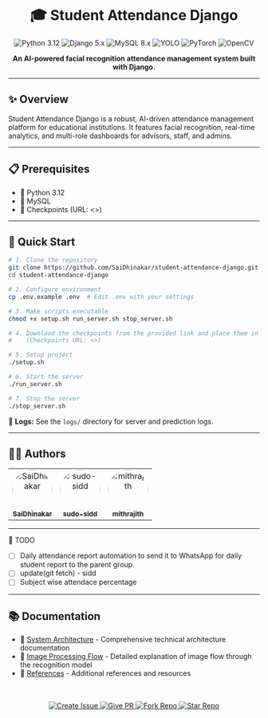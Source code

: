 <div align="center">
	<h1>🎓 Student Attendance Django</h1>
	<p>
		<img src="https://img.shields.io/badge/Python-3.12-blue?logo=python" alt="Python 3.12">
		<img src="https://img.shields.io/badge/Django-5.x-green?logo=django" alt="Django 5.x">
		<img src="https://img.shields.io/badge/MySQL-8.x-blue?logo=mysql" alt="MySQL 8.x">
		<img src="https://img.shields.io/badge/YOLO-11-ffbb00?logo=yolo" alt="YOLO">
		<img src="https://img.shields.io/badge/PyTorch-2.x-ee4c2c?logo=pytorch" alt="PyTorch">
		<img src="https://img.shields.io/badge/OpenCV-4.x-5C3EE8?logo=opencv" alt="OpenCV">
	</p>
	<p><b>An AI-powered facial recognition attendance management system built with Django.</b></p>
</div>

---

## ✨ Overview

Student Attendance Django is a robust, AI-driven attendance management platform for educational institutions. It features facial recognition, real-time analytics, and multi-role dashboards for advisors, staff, and admins.

---

## 📋 Prerequisites

- 🐍 Python 3.12
- 🐬 MySQL
- 🧠 Checkpoints (URL: <>)

---

## 🚀 Quick Start

```bash
# 1. Clone the repository
git clone https://github.com/SaiDhinakar/student-attendance-django.git
cd student-attendance-django

# 2. Configure environment
cp .env.example .env  # Edit .env with your settings

# 3. Make scripts executable
chmod +x setup.sh run_server.sh stop_server.sh

# 4. Download the checkpoints from the provided link and place them in the prediction_backend folder
#    (Checkpoints URL: <>)

# 5. Setup project
./setup.sh

# 6. Start the server
./run_server.sh

# 7. Stop the server
./stop_server.sh
```

📂 **Logs:** See the `logs/` directory for server and prediction logs.

---

## 👨‍💻 Authors

<table>
	<tr>
		<td align="center">
			<a href="https://github.com/SaiDhinakar">
				<img src="https://github.com/SaiDhinakar.png" width="80" style="border-radius: 50%" alt="SaiDhinakar"/>
				<br/>
				<sub><b>SaiDhinakar</b></sub>
			</a>
		</td>
		<td align="center">
			<a href="https://github.com/sudo-sidd">
				<img src="https://github.com/sudo-sidd.png" width="80" style="border-radius: 50%" alt="sudo-sidd"/>
				<br/>
				<sub><b>sudo-sidd</b></sub>
			</a>
		</td>
		<td align="center">
			<a href="https://github.com/mithrajith">
				<img src="https://github.com/mithrajith.png" width="80" style="border-radius: 50%" alt="mithrajith"/>
				<br/>
				<sub><b>mithrajith</b></sub>
			</a>
		</td>
	</tr>
</table>

---

📝 TODO

- [ ] Daily attendance report automation to send it to WhatsApp for daily student report to the parent group.
- [ ] update(git fetch) - sidd
- [ ] Subject wise attendace percentage

---

## 📚 Documentation

- 📐 [System Architecture](docs/ARCHITECTURE.md) - Comprehensive technical architecture documentation
- 🧠 [Image Processing Flow](docs/IMAGE_FLOW.md) - Detailed explanation of image flow through the recognition model
- 🔗 [References](docs/REFERENCES.md) - Additional references and resources

<div align="center">
	<br><br>
	<a href="https://github.com/SaiDhinakar/student-attendance-django/issues" target="_blank">
		<img src="https://img.shields.io/badge/Create%20Issue-EC4899?style=for-the-badge&logo=github" alt="Create Issue"/>
	</a>
	<a href="https://github.com/SaiDhinakar/student-attendance-django/pulls" target="_blank">
		<img src="https://img.shields.io/badge/Give%20PR-6366F1?style=for-the-badge&logo=github" alt="Give PR"/>
	</a>
	<a href="https://github.com/SaiDhinakar/student-attendance-django/fork" target="_blank">
		<img src="https://img.shields.io/badge/Fork%20Repo-22D3EE?style=for-the-badge&logo=github" alt="Fork Repo"/>
	</a>
	<a href="https://github.com/SaiDhinakar/student-attendance-django/stargazers" target="_blank">
		<img src="https://img.shields.io/github/stars/SaiDhinakar/student-attendance-django?style=for-the-badge&label=Star&color=F59E42&logo=github" alt="Star Repo"/>
	</a>
</div>
